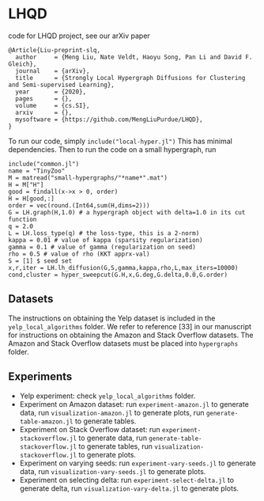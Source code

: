 # LHQD
code for LHQD project, see our arXiv paper 

	@Article{Liu-preprint-slq,
	  author     = {Meng Liu, Nate Veldt, Haoyu Song, Pan Li and David F. Gleich},
	  journal    = {arXiv},
	  title      = {Strongly Local Hypergraph Diffusions for Clustering and Semi-supervised Learning},
	  year       = {2020},
	  pages      = {},
	  volume     = {cs.SI},
	  arxiv      = {},
	  mysoftware = {https://github.com/MengLiuPurdue/LHQD},
	}


To run our code, simply `include("local-hyper.jl")` This has minimal dependencies. Then
to run the code on a small hypergraph, run

    include("common.jl")
    name = "TinyZoo"
    M = matread("small-hypergraphs/"*name*".mat")
    H = M["H"]
    good = findall(x->x > 0, order)
    H = H[good,:]
    order = vec(round.(Int64,sum(H,dims=2)))
    G = LH.graph(H,1.0) # a hypergraph object with delta=1.0 in its cut function
    q = 2.0
    L = LH.loss_type(q) # the loss-type, this is a 2-norm)
    kappa = 0.01 # value of kappa (sparsity regularization)
    gamma = 0.1 # value of gamma (regularization on seed) 
    rho = 0.5 # value of rho (KKT apprx-val)
    S = [1] $ seed set
    x,r,iter = LH.lh_diffusion(G,S,gamma,kappa,rho,L,max_iters=10000)
    cond,cluster = hyper_sweepcut(G.H,x,G.deg,G.delta,0.0,G.order)

Datasets
-----------
The instructions on obtaining the Yelp dataset is included in the `yelp_local_algorithms` folder. We refer to reference [33] in our manuscript for instructions on obtaining the Amazon and Stack Overflow datasets. The Amazon and Stack Overflow datasets must be placed into `hypergraphs` folder.


Experiments
-----------

- Yelp experiment: check `yelp_local_algorithms` folder.
- Experiment on Amazon dataset: run `experiment-amazon.jl` to generate data, run `visualization-amazon.jl` to generate plots, run `generate-table-amazon.jl` to generate tables.
- Experiment on Stack Overflow dataset: run `experiment-stackoverflow.jl` to generate data, run `generate-table-stackoverflow.jl` to generate tables, run `visualization-stackoverflow.jl` to generate plots.
- Experiment on varying seeds: run `experiment-vary-seeds.jl` to generate data, run `visualization-vary-seeds.jl` to generate plots.
- Experiment on selecting delta: run `experiment-select-delta.jl` to generate delta, run `visualization-vary-delta.jl` to generate plots.
  



